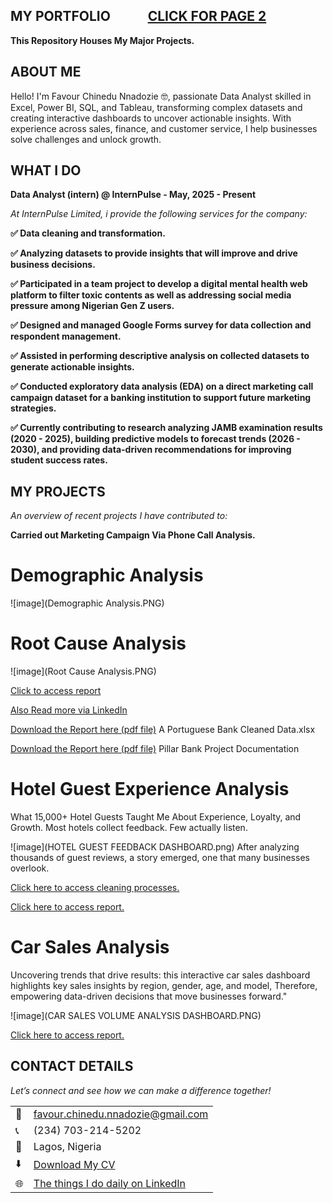 ## MY PORTFOLIO&nbsp;&nbsp;&nbsp;&nbsp;&nbsp;&nbsp;&nbsp;&nbsp;&nbsp;&nbsp;&nbsp; [ CLICK FOR PAGE 2](https://mrfavour100.github.io/Stage-4-Group_one_project_internpulse/)


**This Repository Houses My Major Projects.**

## ABOUT ME

Hello! I'm Favour Chinedu Nnadozie 🤓, passionate Data Analyst skilled in Excel, Power BI, SQL, and Tableau, transforming complex datasets and creating interactive dashboards to uncover actionable insights. 
With experience across sales, finance, and customer service, I help businesses solve challenges and unlock growth.

<!--Mention your top/relevant skills here - core and soft skills-->
## WHAT I DO

**Data Analyst (intern) @ InternPulse - May, 2025 - Present**

*At InternPulse Limited, i provide the following services for the company:*

**✅ Data cleaning and transformation.**

**✅ Analyzing datasets to provide insights that will improve and drive business decisions.**

**✅ Participated in a team project to develop a digital mental health web platform to filter toxic contents as well as addressing social media pressure among Nigerian Gen Z users.**

**✅ Designed and managed Google Forms survey for data collection and respondent management.**

**✅ Assisted in performing descriptive analysis on collected datasets to generate actionable insights.**

**✅ Conducted exploratory data analysis (EDA) on a direct marketing call campaign dataset for a banking institution to support future marketing strategies.**

**✅ Currently contributing to research analyzing JAMB examination results (2020 - 2025), building predictive models to forecast trends (2026 - 2030), and providing data-driven recommendations for improving student success rates.**


## MY PROJECTS

*An overview of recent projects I have contributed to:*


**Carried out Marketing Campaign Via Phone Call Analysis.**

# Demographic Analysis
![image](Demographic  Analysis.PNG)

# Root Cause Analysis
![image](Root Cause Analysis.PNG)

[Click to access report](https://drive.google.com/file/d/1UEfBeA_YpQnLsRZSN1dAgGy8VmytZ1xY/view?usp=sharing)

[Also Read more via LinkedIn](http://www.linkedin.com/in/favournnadozie)



<a href="A Portuguese Bank Cleaned Data.xlsx">Download the Report here (pdf file)</a>
A Portuguese Bank Cleaned Data.xlsx

<a href="Pillar Bank Project Documentation.pdf">Download the Report here (pdf file)</a> Pillar Bank Project Documentation




# Hotel Guest Experience Analysis
What 15,000+ Hotel Guests Taught Me About Experience, Loyalty, and Growth.
Most hotels collect feedback. Few actually listen.

![image](HOTEL GUEST FEEDBACK DASHBOARD.png)
After analyzing thousands of guest reviews, a story emerged, one that many businesses overlook.

[Click here to access cleaning processes.](https://shorturl.at/lY4PO)

[Click here to access report.]()



# Car Sales Analysis
Uncovering trends that drive results: this interactive car sales dashboard highlights key sales insights by region, gender, age, and model, Therefore, empowering data-driven decisions that move businesses forward."

![image](CAR SALES VOLUME ANALYSIS DASHBOARD.PNG)

[Click here to access report.](https://drive.google.com/file/d/1jirAT33bpBSnkv_BfMZTGloag9h4BFPa/view?usp=sharing)



## CONTACT DETAILS

*Let’s connect and see how we can make a difference together!*
<table>
  <tbody>
    <tr>
      <td>📧</td>
      <td><a href="mailto:favour.chinedu.nnadozie@gmail.com">favour.chinedu.nnadozie@gmail.com</a></td>
    </tr>
    <tr>
      <td>📞</td>
      <td>(234) 703-214-5202</td>
    </tr>
    <tr>
      <td>📍</td>
      <td>Lagos, Nigeria</td>
    </tr>
    <tr>
      <td>⬇️</td>
      <td><a href="FAVOUR_NNADOZIE - CV.pdf">Download My CV</a></td>
    </tr>
    <tr>
      <td>🌐</td>
      <td><a href="[http://www.linkedin.com/in/favournnadozie](https://www.linkedin.com/in/favournnadozie/recent-activity/all/)">The things I do daily on LinkedIn</a></td>
    </tr>
  </tbody>
</table>


